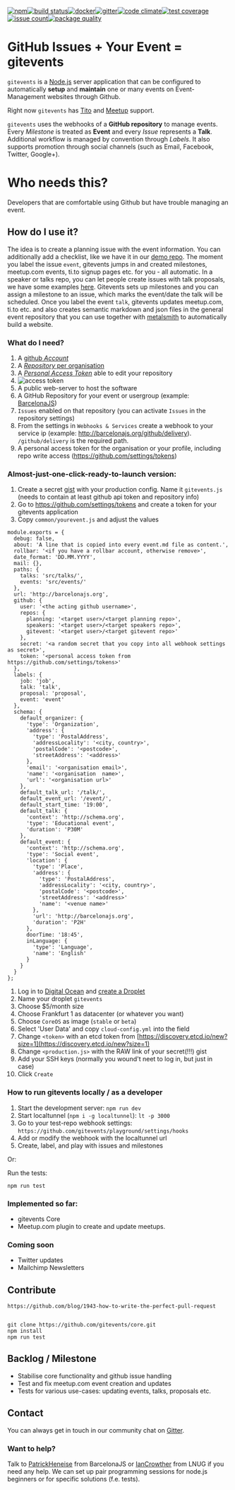 [![npm](https://img.shields.io/npm/v/gitevents.svg)](https://www.npmjs.com/package/gitevents)[![build status](https://travis-ci.org/gitevents/core.svg)](https://travis-ci.org/gitevents/core)[![docker](https://quay.io/repository/gitevents/gitevents/status "Docker Repository on Quay")](https://quay.io/repository/gitevents/gitevents)[![gitter](https://badges.gitter.im/Join%20Chat.svg)](https://gitter.im/gitevents/core)[![code climate](https://codeclimate.com/github/gitevents/core/badges/gpa.svg)](https://codeclimate.com/github/gitevents/core)[![test coverage](https://codeclimate.com/github/gitevents/core/badges/coverage.svg)](https://codeclimate.com/github/gitevents/core/coverage)[![issue count](https://codeclimate.com/github/gitevents/core/badges/issue_count.svg)](https://codeclimate.com/github/gitevents/core)[![package quality](http://npm.packagequality.com/shield/gitevents.svg)](http://packagequality.com/#?package=gitevents)

# GitHub Issues + Your Event = gitevents
`gitevents` is a [Node.js](https://nodejs.org/en/) server application that can be configured to automatically **setup** and **maintain** one or many events on Event-Management websites through Github.

Right now `gitevents` has [Tito](https://github.com/gitevents/gitevents-tito) and [Meetup](https://github.com/gitevents/gitevents-meetup) support.

`gitevents` uses the webhooks of a **GitHub repository** to manage events. Every _Milestone_ is treated as **Event** and every _Issue_ represents a **Talk**. Additional workflow is managed by convention through _Labels_. It also supports promotion through social channels (such as Email, Facebook, Twitter, Google+).

# Who needs this?
Developers that are comfortable using Github but have trouble managing an event.

## How do I use it?
The idea is to create a planning issue with the event information. You can additionally add a checklist, like we have it in our [demo repo](https://github.com/GiteventsPlayground/planning/issues/9). The moment you label the issue `event`, gitevents jumps in and created milestones, meetup.com events, ti.to signup pages etc. for you - all automatic. In a speaker or talks repo, you can let people create issues with talk proposals, we have some examples [here](https://github.com/GiteventsPlayground/speakers/issues). Gitevents sets up milestones and you can assign a milestone to an issue, which marks the event/date the talk will be scheduled. Once you label the event `talk`, gitevents updates meetup.com, ti.to etc. and also creates semantic markdown and json files in the general event repository that you can use together with [metalsmith](http://metalsmith.io) to automatically build a website.

### What do I need?

1. A [github _Account_](https://github.com/join)
1. A [_Repository_ per organisation](https://github.com/new)
1. A [_Personal Access Token_](https://github.com/settings/tokens/new) able to edit your repository
  1. ![access token](https://raw.githubusercontent.com/gitevents/core/master/docs/screenshots/access_token.png)
1. A public web-server to host the software
1. A GitHub Repository for your event or usergroup (example: [BarcelonaJS](https://github.com/BarcelonaJS/BarcelonaJS))
1. `Issues` enabled on that repository (you can activate `Issues` in the repository settings)
1. From the settings in `Webhooks & Services` create a webhook to your service ip (example: http://barcelonajs.org/github/delivery). `/github/delivery` is the required path.
1. A personal access token for the organisation or your profile, including repo write access (https://github.com/settings/tokens)


### Almost-just-one-click-ready-to-launch version:

1. Create a secret [gist](https://gist.github.com) with your production config. Name it `gitevents.js` (needs to contain at least github api token and repository info)
  1. Go to https://github.com/settings/tokens and create a token for your gitevents application
  1. Copy `common/yourevent.js` and adjust the values
  ```
  module.exports = {
    debug: false,
    about: 'A line that is copied into every event.md file as content.',
    rollbar: '<if you have a rollbar account, otherwise remove>',
    date_format: 'DD.MM.YYYY',
    mail: {},
    paths: {
      talks: 'src/talks/',
      events: 'src/events/'
    },
    url: 'http://barcelonajs.org',
    github: {
      user: '<the acting github username>',
      repos: {
        planning: '<target user>/<target planning repo>',
        speakers: '<target user>/<target speakers repo>',
        gitevent: '<target user>/<target gitevent repo>'
      },
      secret: '<a random secret that you copy into all webhook settings as secret>',
      token: '<personal access token from https://github.com/settings/tokens>'
    },
    labels: {
      job: 'job',
      talk: 'talk',
      proposal: 'proposal',
      event: 'event'
    },
    schema: {
      default_organizer: {
        'type': 'Organization',
        'address': {
          'type': 'PostalAddress',
          'addressLocality': '<city, country>',
          'postalCode': '<postcode>',
          'streetAddress': '<address>'
        },
        'email': '<organisation email>',
        'name': '<organisation  name>',
        'url': '<organisation url>'
      },
      default_talk_url: '/talk/',
      default_event_url: '/event/',
      default_start_time: '19:00',
      default_talk: {
        'context': 'http://schema.org',
        'type': 'Educational event',
        'duration': 'P30M'
      },
      default_event: {
        'context': 'http://schema.org',
        'type': 'Social event',
        'location': {
          'type': 'Place',
          'address': {
            'type': 'PostalAddress',
            'addressLocality': '<city, country>',
            'postalCode': '<postcode>',
            'streetAddress': '<address>'
            'name': '<venue name>'
          },
          'url': 'http://barcelonajs.org',
          'duration': 'P2H'
        },
        doorTime: '18:45',
        inLanguage: {
          'type': 'Language',
          'name': 'English'
        }
      }
    }
  };
  ```

1. Log in to [Digital Ocean](https://www.digitalocean.com) and [create a Droplet](https://cloud.digitalocean.com/droplets/new)
1. Name your droplet `gitevents`
1. Choose $5/month size
1. Choose Frankfurt 1 as datacenter (or whatever you want)
1. Choose `CoreOS` as image (`stable` or `beta`)
1. Select 'User Data' and copy `cloud-config.yml` into the field
1. Change `<token>` with an etcd token from [https://discovery.etcd.io/new?size=1](https://discovery.etcd.io/new?size=1)
1. Change `<production.js>` with the RAW link of your secret(!!!) gist
1. Add your SSH keys (normally you wound't neet to log in, but just in case)
1. Click `Create`


### How to run gitevents locally / as a developer

1. Start the development server: `npm run dev`
2. Start localtunnel (`npm i -g localtunnel`): `lt -p 3000`
3. Go to your test-repo webhook settings: `https://github.com/gitevents/playground/settings/hooks`
4. Add or modify the webhook with the localtunnel url
5. Create, label, and play with issues and milestones

Or:

Run the tests:

    npm run test

### Implemented so far:
- gitevents Core
- Meetup.com plugin to create and update meetups.

### Coming soon
- Twitter updates
- Mailchimp Newsletters



## Contribute

    https://github.com/blog/1943-how-to-write-the-perfect-pull-request


    git clone https://github.com/gitevents/core.git
    npm install
    npm run test

## Backlog / Milestone
- Stabilise core functionality and github issue handling
- Test and fix meetup.com event creation and updates
- Tests for various use-cases: updating events, talks, proposals etc.


## Contact

You can always get in touch in our community chat on [Gitter](https://gitter.im/gitevents/core).

### Want to help?

Talk to [PatrickHeneise](https://twitter.com/PatrickHeneise) from BarcelonaJS or [IanCrowther](htts://twitter.com/iancrowther) from LNUG if you need any help. We can set up pair programming sessions for node.js beginners or for specific solutions (f.e. tests).
